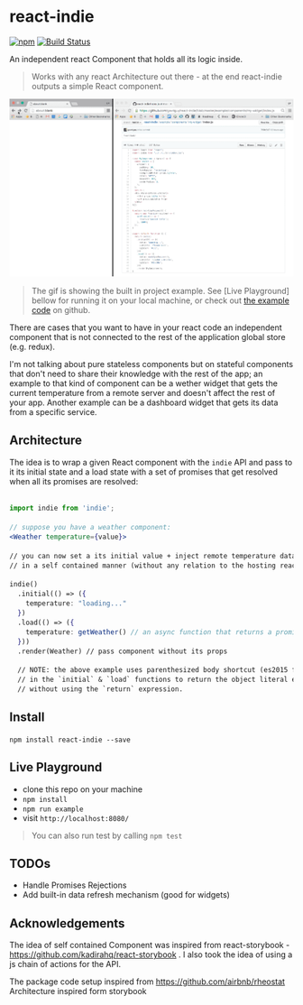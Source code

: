 # react-indie

[![npm](https://img.shields.io/npm/v/react-indie.svg?maxAge=2592000)](https://www.npmjs.com/package/react-indie)
[![Build Status](https://travis-ci.org/gavriguy/react-indie.svg?branch=master)](https://travis-ci.org/gavriguy/react-indie)

An independent react Component that holds all its logic inside.

> Works with any react Architecture out there - at the end react-indie outputs a
simple React component.


![](./react-indie-demo.gif)
> The gif is showing the built in project example. See [Live Playground] bellow for running it on your local machine, or check out [the example code](https://github.com/gavriguy/react-indie/tree/master/example) on github.

There are cases that you want to have in your react code an independent component
that is not connected to the rest of the application global store (e.g. redux).

I'm not talking about pure stateless components but on stateful components that
don't need to share their knowledge with the rest of the app; an example to
that kind of component can be a wether widget that gets the current temperature
from a remote server and doesn't affect the rest of your app. Another example
can be a dashboard widget that gets its data from a specific service.

## Architecture

The idea is to wrap a given React component with the `indie` API and pass to it
its initial state and a load state with a set of promises that get resolved when
all its promises are resolved:

```jsx

import indie from 'indie';

// suppose you have a weather component:
<Weather temperature={value}>

// you can now set a its initial value + inject remote temperature data
// in a self contained manner (without any relation to the hosting react app)

indie()
  .initial(() => ({
    temperature: "loading..."
  })
  .load(() => ({
    temperature: getWeather() // an async function that returns a promise.
  }))
  .render(Weather) // pass component without its props

  // NOTE: the above example uses parenthesized body shortcut (es2015 feature)
  // in the `initial` & `load` functions to return the object literal expression
  // without using the `return` expression.

```

## Install

`npm install react-indie --save`


## Live Playground

* clone this repo on your machine
* `npm install`
* `npm run example`
* visit `http://localhost:8080/`

> You can also run test by calling `npm test`


## TODOs

* Handle Promises Rejections
* Add built-in data refresh mechanism (good for widgets)


## Acknowledgements

The idea of self contained Component was inspired from react-storybook -
https://github.com/kadirahq/react-storybook . I also took the idea of using
a js chain of actions for the API.

The package code setup inspired from https://github.com/airbnb/rheostat
Architecture inspired form storybook
